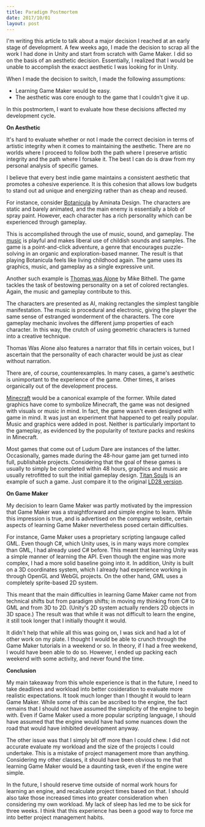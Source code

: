 ```yaml
---
title: Paradigm Postmortem
date: 2017/10/01
layout: post
---
```


I'm writing this article to talk about a major decision I reached at an early stage of development. A few weeks ago, I made the decision to scrap all the work I had done in Unity and start from scratch with Game Maker. I did so on the basis of an aesthetic decision. Essentially, I realized that I would be unable to accomplish the exacct aesthetic I was looking for in Unity.

When I made the decision to switch, I made the following assumptions:

- Learning Game Maker would be easy.
- The aesthetic was core enough to the game that I couldn't give it up.

In this postmortem, I want to evaluate how these decisions affected my development cycle.

**On Aesthetic**

It's hard to evaluate whether or not I made the correct decision in terms of artistic integrity when it comes to maintaining the aesthetic. There are no worlds where I proceed to follow both the path where I preserve artistic integrity and the path where I forsake it. The best I can do is draw from my personal analysis of specific games.

I believe that every best indie game maintains a consistent aesthetic that promotes a cohesive experience. It is this cohesion that allows low budgets to stand out ad unique and energizing rather than as cheap and reused.

For instance, consider [Botanicula](http://botanicula.net/) by Aminata Design. The characters are static and barely animated, and the main enemy is essentially a blob of spray paint. However, each character has a rich personality which can be experienced through gameplay. 

This is accomplished through the use of music, sound, and gameplay. The [music](https://www.youtube.com/watch?v=eZGJ-_zfMtY) is playful and makes liberal use of childish sounds and samples. The game is a point-and-click adventure, a genre that encourages puzzle-solving in an organic and exploration-based manner. The result is that playing Botanicula feels like living childhood again. The game uses its graphics, music, and gameplay as a single expressive unit.

Another such example is [Thomas was Alone](http://www.mikebithellgames.com/thomaswasalone/) by Mike Bithell. The game tackles the task of bestowing personality on a set of colored rectangles. Again, the music and gameplay contribute to this. 

The characters are presented as AI, making rectangles the simplest tangible manifestation. The music is procedural and electronic, giving the player the same sense of estranged wonderment of the characters. The core gameplay mechanic involves the different jump properties of each character. In this way, the crutch of using geometric characters is turned into a creative technique.

Thomas Was Alone also features a narrator that fills in certain voices, but I ascertain that the personality of each character would be just as clear without narration.

There are, of course, counterexamples. In many cases, a game's aesthetic is unimportant to the experience of the game. Other times, it arises organically out of the development process.

[Minecraft](https://minecraft.net/en-us/) would be a canonical example of the former. While dated graphics have come to symbolize Minecraft, the game was not designed with visuals or music in mind. In fact, the game wasn't even designed with game in mind. It was just an experiment that happened to get really popular. Music and graphics were added in post. Neither is particularly important to the gameplay, as evidenced by the popularity of texture packs and reskins in Minecraft.

Most games that come out of Ludum Dare are instances of the latter. Occasionally, games made during the 48-hour game jam get turned into full, publishable projects. Considering that the goal of these games is usually to simply be completed within 48 hours, graphics and music are usually retrofitted to suit the initial gameplay design. [Titan Souls](http://store.steampowered.com/app/297130/Titan_Souls/) is an example of such a game. Just compare it to the original [LD28 version](http://ludumdare.com/compo/ludum-dare-28/comment-page-5/?action=preview&uid=7984).

**On Game Maker**

My decision to learn Game Maker was partly motivated by the impression that Game Maker was a straightforward and simple engine to learn. While this impression is true, and is advertised on the company website, certain aspects of learning Game Maker nevertheless posed certain difficulties.

For instance, Game Maker uses a proprietary scripting langauge called GML. Even though C#, which Unity uses, is in many ways more complex than GML, I had already used C# before. This meant that learning Unity was a simple manner of learning the API. Even though the engine was more complex, I had a more solid baseline going into it. In addition, Unity is built on a 3D coordinates system, which I already had experience working in through OpenGL and WebGL projects. On the other hand, GML uses a completely sprite-based 2D system.

This meant that the main difficulties in learning Game Maker came not from technical shifts but from paradigm shifts; in moving my thinking from C# to GML and from 3D to 2D. (Unity's 2D system actually renders 2D objects in 3D space.) The result was that while it was not difficult to learn the engine, it still took longer that I initially thought it would.

It didn't help that while all this was going on, I was sick and had a lot of other work on my plate. I thought I would be able to crunch through the Game Maker tutorials in a weekend or so. In theory, if I had a free weekend, I would have been able to do so. However, I ended up packing each weekend with some activity, and never found the time. 

**Conclusion**

My main takeaway from this whole experience is that in the future, I need to take deadlines and workload into better cosideration to evaluate more realistic expectations. It took much longer than I thought it would to learn Game Maker. While some of this can be ascribed to the engine, the fact remains that I should not have assumed the simplicity of the engine to begin with. Even if Game Maker used a more popular scripting language, I should have assumed that the engine would have had some nuances down the road that would have inhibited development anyway.

The other issue was that I simply bit off more than I could chew. I did not accurate evaluate my workload and the size of the projects I could undertake. This is a mistake of project management more than anything. Considering my other classes, it should have been obvious to me that learning Game Maker would be a daunting task, even if the engine were simple.

In the future, I should reserve time outside of normal work hours for learning an engine, and recalculate project times based on that. I should also take those increased times into greater consideration when considering my own workload. My lack of sleep has led me to be sick for three weeks. I think that this experience has been a good way to force me into better project management habits.